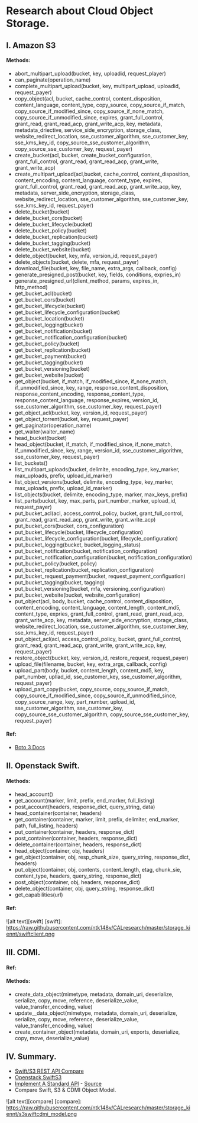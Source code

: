 # Research about Cloud Object Storage.

## I. Amazon S3

#### Methods:

- abort_multipart_upload(bucket, key, uploadid, request_player)
- can_paginate(operation_name)
- complete_multipart_upload(bucket, key, multipart_upload, uploadid, request_payer)
- copy_object(acl, bucket, cache_control, content_disposition, content_language, content_type, copy_source, copy_source_if_match, copy_source_if_modified_since, copy_source_if_none_match, copy_source_if_unmodified_since, expires, grant_full_control, grant_read, grant_read_acp, grant_write_acp, key, metadata, metadata_driective, service_side_encryption, storage_class, website_redirect_location, sse_customer_algorithm, sse_customer_key, sse_kms_key_id, copy_source_sse_customer_algorithm, copy_source_sse_customer_key, request_payer)
- create_bucket(acl, bucket, create_bucket_configuration, grant_full_control, grant_read, grant_read_acp, grant_write, grant_write_acp)
- create_multipart_upload(acl,bucket, cache_control, content_disposition, content_encoding, content_language, content_type, expires, grant_full_control, grant_read, grant_read_acp, grant_write_acp, key, metadata, server_side_encryption, storage_class, website_redirect_location, sse_customer_algorithm, sse_customer_key, sse_kms_key_id, request_payer)
- delete_bucket(bucket)
- delete_bucket_cors(bucket)
- delete_bucket_lifecycle(bucket)
- delete_bucket_policy(bucket)
- delete_bucket_replication(bucket)
- delete_bucket_tagging(bucket)
- delete_bucket_website(bucket)
- delete_object(bucket, key, mfa, version_id, request_payer)
- delete_objects(bucket, delete, mfa, request_payer)
- download_file(bucket, key, file_name, extra_args, callback, config)
- generate_presigned_post(bucket, key, fields, conditions, expries_in)
- generate_presigned_url(client_method, params, expires_in, http_method)
- get_bucket_acl(bucket)
- get_bucket_cors(bucket)
- get_bucket_lifecycle(bucket)
- get_bucket_lifecycle_configuration(bucket)
- get_bucket_location(bucket)
- get_bucket_logging(bucket)
- get_bucket_notification(bucket)
- get_bucket_notification_configuration(bucket)
- get_bucket_policy(bucket)
- get_bucket_replication(bucket)
- get_bucket_payment(bucket)
- get_bucket_tagging(bucket)
- get_bucket_versioning(bucket)
- get_bucket_website(bucket)
- get_object(bucket, if_match, if_modified_since, if_none_match, if_unmodified_since, key, range, response_content_disposition, response_content_encoding, response_content_type, response_content_language, response_expires, version_id, sse_customer_algorithm, sse_customer_key, request_payer)
- get_object_acl(bucket, key, version_id, request_payer)
- get_object_torrent(bucket, key, request_payer)
- get_paginator(operation_name)
- get_waiter(waiter_name)
- head_bucket(bucket)
- head_object(bucket, if_match, if_modified_since, if_none_match, if_unmodified_since, key, range, version_id, sse_customer_algorithm, sse_customer_key, request_payer)
- list_buckets()
- list_multipart_uploads(bucket, delimite, encoding_type, key_marker, max_uploads, prefix, upload_id_marker)
- list_object_versions(bucket, delimite, encoding_type, key_marker, max_uploads, prefix, upload_id_marker)
- list_objects(bucket, delimite, encoding_type, marker, max_keys, prefix)
- list_parts(bucket, key, max_parts, part_number_marker, upload_id, request_payer)
- put_bucket_acl(acl, access_control_policy, bucket, grant_full_control, grant_read, grant_read_acp, grant_write, grant_write_acp)
- put_bucket_cors(bucket, cors_configuration)
- put_bucket_lifecycle(bucket, lifecycle_configuration)
- put_bucket_lifecycle_configuration(bucket, lifecycle_configuration)
- put_bucket_logging(bucket, bucket_logging_status)
- put_bucket_notification(bucket, notification_configuration)
- put_bucket_notification_configuration(bucket, notification_configuration)
- put_bucket_policy(bucket, policy)
- put_bucket_replication(bucket, replication_configuration)
- put_bucket_request_payment(bucket, request_payment_configuation)
- put_bucket_tagging(bucket, tagging)
- put_bucket_versioning(bucket, mfa, versioning_configuration)
- put_bucket_website(bucket, website_configuration)
- put_object(acl, body, bucket, cache_control, content_disposition, content_encoding, content_language, content_length, content_md5, content_type, expries, grant_full_control, grant_read, grant_read_acp, grant_write_acp, key, metadata, server_side_encryption, storage_class, website_redirect_location, sse_customer_algorithm, sse_customer_key, sse_kms_key_id, request_payer)
- put_object_acl(acl, access_control_policy, bucket, grant_full_control, grant_read, grant_read_acp, grant_write, grant_write_acp, key, request_payer)
- restore_object(bucket, key, version_id, restore_request, request_payer)
- upload_file(filename, bucket, key, extra_args, callback, config)
- upload_part(body, bucket, content_length, content_md5, key, part_number, upllad_id, sse_customer_key, sse_customer_algorithm, request_payer)
- upload_part_copy(bucket, copy_source, copy_source_if_match, copy_source_if_modified_since, copy_source_if_unmodified_since, copy_source_range, key, part_number, upload_id, sse_customer_algorithm, sse_customer_key, copy_source_sse_customer_algorithm, copy_source_sse_customer_key, request_payer)

#### Ref:

- [Boto 3 Docs](http://boto3.readthedocs.org/en/latest/reference/services/s3.html)

## II. Openstack Swift.

#### Methods:

- head_account()
- get_account(marker, limit, prefix, end_marker, full_listing)
- post_account(headers, response_dict, query_string, data)
- head_container(container, headers)
- get_container(container, marker, limit, prefix, delimiter, end_marker, path, full_listing, headers)
- put_container(container, headers, response_dict)
- post_container(container, headers, response_dict)
- delete_container(container, headers, response_dict)
- head_object(container, obj, headers)
- get_object(container, obj, resp_chunk_size, query_string, response_dict, headers)
- put_object(container, obj, contents, content_length, etag, chunk_sie, content_type, headers, query_string, response_dict)
- post_object(container, obj, headers, response_dict)
- delete_object(container, obj, query_string, response_dict)
- get_capabilities(url)

#### Ref:

![alt text][swift]
[swift]: https://raw.githubusercontent.com/ntk148v/CALresearch/master/storage_kiennt/swiftclient.png 

## III. CDMI.

#### Ref:

#### Methods:

- create_data_object(mimetype, metadata, domain_uri, deserialize, serialize, copy, move, reference, deserialize_value, value_transfer_encoding, value)
- update__data_object(mimetype, metadata, domain_uri, deserialize, serialize, copy, move, reference, deserialize_value, value_transfer_encoding, value)
- create_container_object(metadata, domain_uri, exports, deserialize, copy, move, deserialize_value)

## IV. Summary.

- [Swift/S3 REST API Compare](https://wiki.openstack.org/wiki/Swift/APIFeatureComparison)
- [Openstack SwiftS3](https://github.com/openstack/swift3)
- [Implement A Standard API](http://events.linuxfoundation.org/sites/events/files/slides/ImplementingAStandardAPI.pdf) - [Source](https://github.com/osaddon/cdmi)
- Compare Swift, S3 & CDMI Object Model.

![alt text][compare]
[compare]: https://raw.githubusercontent.com/ntk148v/CALresearch/master/storage_kiennt/s3swiftcdmi_model.png
